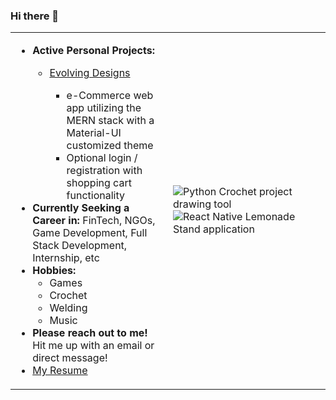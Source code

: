 ### Hi there 👋

<!--
**Michaelafuller/Michaelafuller** is a ✨ _special_ ✨ repository because its `README.md` (this file) appears on your GitHub profile.

Here are some ideas to get you started:

- 🔭 I’m currently working on ...
- 🌱 I’m currently learning ...
- 👯 I’m looking to collaborate on ...
- 🤔 I’m looking for help with ...
- 💬 Ask me about ...
- 📫 How to reach me: ...
- 😄 Pronouns: ...
- ⚡ Fun fact: ...
-->
<table>
  <tr>
    <td style="width:50%">
      <ul>
        <li> <b>Active Personal Projects: </b></li>
            <ul>
              <li><a href="https://github.com/Michaelafuller/evolvingDesigns">Evolving Designs</a></li>
                <ul>
                  <li>e-Commerce web app utilizing the MERN stack with a Material-UI customized theme</li>
                  <li>Optional login / registration with shopping cart functionality</li>
                </ul>
            </ul>
        <li> <b>Currently Seeking a Career in:</b> FinTech, NGOs, Game Development, Full Stack Development, Internship, etc</li>
        <li> <b>Hobbies:</b>
          <ul>
            <li> Games </li>
            <li> Crochet </li> 
            <li> Welding </li>
            <li> Music </li>
          </ul>
        </li>
        <li><b>Please reach out to me!</b> Hit me up with an email or direct message! </li>
        <li> <a href="https://docs.google.com/document/d/1eLCsvruP_TXZuRNwgn20ZBrd5JhL4gSg/edit?usp=sharing&ouid=113529907563271376258&rtpof=true&sd=true"> My Resume </a> </li>
    </td>
    <td style="width:50%">
      <img src="https://media.giphy.com/media/ih0g9PTbtgdYVYzsVJ/giphy.gif" alt="Python Crochet project drawing tool"/>
      <img src="https://media.giphy.com/media/5JkzdmXAPVWH9FzW95/giphy.gif" alt="React Native Lemonade Stand application"/>
    </td>
